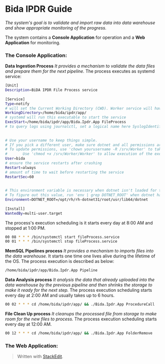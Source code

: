 # Bida IPDR Guide 
*The system's goal is to validate and import raw data into data warehouse and show appropriate monitoring of the progress.*  

The system contains a **Console Application** for operation and a **Web Application** for monitoring.  
### The Console Application:
 **Data Ingestion Process**
 *It provides a mechanism to validate the data files and prepare them for the next pipeline.*
 The process executes as systemd service:
 ```bash
[Unit]  
Description=BiDA IPDR File Process service  
  
[Service]  
Type=notify  
# will set the Current Working Directory (CWD). Worker service will have issues without this setting  
WorkingDirectory=/home/bida/ipdr/app/  
# systemd will run this executable to start the service  
ExecStart=/home/bida/ipdr/app/Bida.Ipdr.App FileProcess  
# to query logs using journalctl, set a logical name here SyslogIdentifier=fileProcess  
  
  
# Use your username to keep things simple.  
# If you pick a different user, make sure dotnet and all permissions are set correctly to run the app  
# To update permissions, use 'chown yourusername -R /srv/Worker' to take ownership of the folder and files,  
#       Use 'chmod +x /srv/Worker/Worker' to allow execution of the executable file  
User=bida   
# ensure the service restarts after crashing  
Restart=always  
# amount of time to wait before restarting the service  
RestartSec=60  
  
  
# This environment variable is necessary when dotnet isn't loaded for the specified user.  
# To figure out this value, run 'env | grep DOTNET_ROOT' when dotnet has been loaded into your shell.  
Environment=DOTNET_ROOT=/opt/rh/rh-dotnet31/root/usr/lib64/dotnet  
  
[Install]  
WantedBy=multi-user.target
 ```
 The process's execution scheduling is it starts every day at 8:00 AM and stopped at 1:00 PM.
 ```bash
00 08 * * * /bin/systemctl start fileProcess.service
00 01 * * * /bin/systemctl stop fileProcess.service
 ```

**MemSQL Pipelines process**
*It provides a mechanism to imports files into the data warehouse.*
It starts one time one lives alive during the lifetime of the OS.
The process execution is described as below:
```bash
/home/bida/ipdr/app/Bida.Ipdr.App Pipeline
```
**Data Analysis process**
*It analysis the data that already uploaded into the data warehouse by the previous pipeline and then shrinks the storage to make it ready for the next step.*
The process execution scheduling starts every day at 2:00 AM and usually takes up to 6 hours.
```bash
00 02 * * * cd /home/bida/ipdr/app/ && ./Bida.Ipdr.App ProcedureCall
```
**File Clean Up process**
*It cleanups the processed file from storage to make room for the new files to process.*
The process execution scheduling starts every day at 12:00 AM.
```bash
00 12 * * * cd /home/bida/ipdr/app/ && ./Bida.Ipdr.App FolderRemove
```
### The Web Application:



> Written with [StackEdit](https://stackedit.io/).
